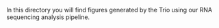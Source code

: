 In this directory you will find figures generated by the Trio using our RNA sequencing analysis pipeline.  

